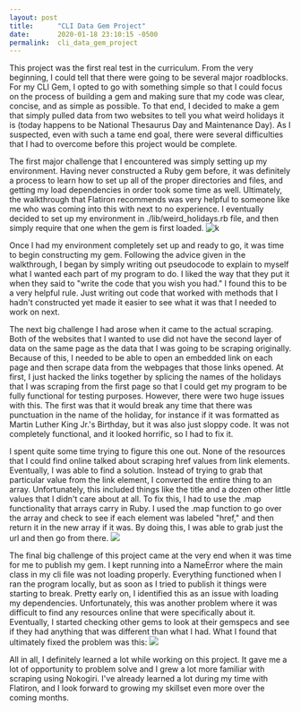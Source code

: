 ```yaml
---
layout: post
title:      "CLI Data Gem Project"
date:       2020-01-18 23:10:15 -0500
permalink:  cli_data_gem_project
---
```



This project was the first real test in the curriculum. From the very beginning, I could tell that there were going to be several major roadblocks. For my CLI Gem, I opted to go with something simple so that I could focus on the process of building a gem and making sure that my code was clear, concise, and as simple as possible. To that end, I decided to make a gem that simply pulled data from two websites to tell you what weird holidays it is (today happens to be National Thesaurus Day and Maintenance Day).  As I suspected, even with such a tame end goal, there were several difficulties that I had to overcome before this project would be complete.

The first major challenge that I encountered was simply setting up my environment. Having never constructed a Ruby gem before, it was definitely a process to learn how to set up all of the proper directories and files, and getting my load dependencies in order took some time as well. Ultimately, the walkthrough that Flatiron recommends was very helpful to someone like me who was coming into this with next to no experience. I eventually decided to set up my environment in ./lib/weird_holidays.rb file, and then simply require that one when the gem is first loaded.
![k](https://imgur.com/Cq0EjDJ)

Once I had my environment completely set up and ready to go, it was time to begin constructing my gem. Following the advice given in the walkthrough, I began by simply writing out pseudocode to explain to myself what I wanted each part of my program to do. I liked the way that they put it when they said to "write the code that you wish you had." I found this to be a very helpful rule. Just writing out code that worked with methods that I hadn't constructed yet made it easier to see what it was that I needed to work on next. 

The next big challenge I had arose when it came to the actual scraping. Both of the websites that I wanted to use did not have the second layer of data on the same page as the data that I was going to be scraping originally. Because of this, I needed to be able to open an embedded link on each page and then scrape data from the webpages that those links opened. At first, I just hacked the links together by splicing the names of the holidays that I was scraping from the first page so that I could get my program to be fully functional for testing purposes. However, there were two huge issues with this. The first was that it would break any time that there was punctuation in the name of the holiday, for instance if it was formatted as Martin Luther King Jr.'s Birthday, but it was also just sloppy code. It was not completely functional, and it looked horrific, so I had to fix it. 

I spent quite some time trying to figure this one out. None of the resources that I could find online talked about scraping href values from link elements. Eventually, I was able to find a solution. Instead of trying to grab that particular value from the link element, I converted the entire thing to an array. Unfortunately, this included things like the title and a dozen other little values that I didn't care about at all. To fix this, I had to use the .map functionality that arrays carry in Ruby. I used the .map function to go over the array and check to see if each element was labeled "href," and then return it in the new array if it was. By doing this, I was able to grab just the url and then go from there.
![](https://imgur.com/FBuxkHz)

The final big challenge of this project came at the very end when it was time for me to publish my gem. I kept running into a NameError where the main class in my cli file was not loading properly. Everything functioned when I ran the program locally, but as soon as I tried to publish it things were starting to break. Pretty early on, I identified this as an issue with loading my dependencies. Unfortunately, this was another problem where it was difficult to find any resources online that were specifically about it. Eventually, I started checking other gems to look at their gemspecs and see if they had anything that was different than what I had. What I found that ultimately fixed the problem was this:
![](https://imgur.com/MWYlFPmhttp://)

All in all, I definitely learned a lot while working on this project. It gave me a lot of opportunity to problem solve and I grew a lot more familiar with scraping using Nokogiri. I've already learned a lot during my time with Flatiron, and I look forward to growing my skillset even more over the coming months. 
